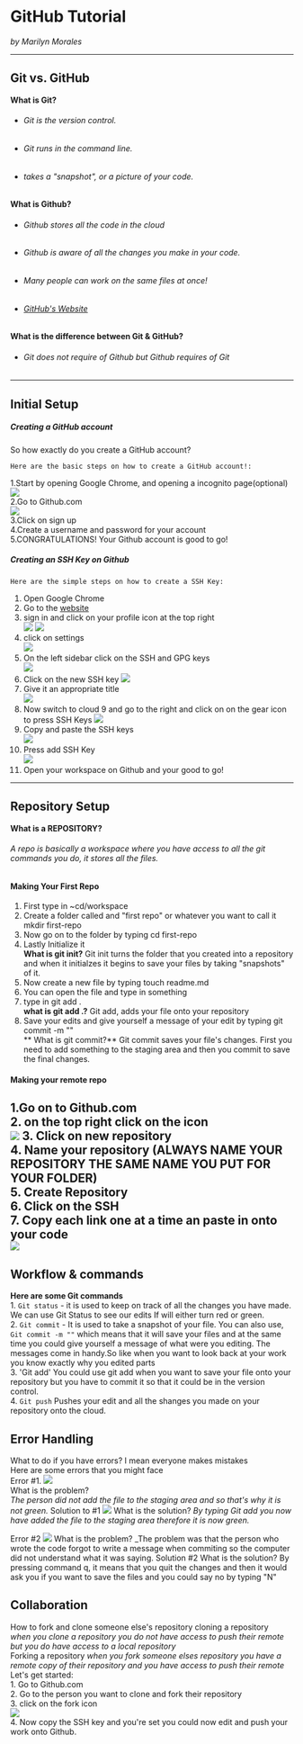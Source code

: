 # GitHub Tutorial

_by Marilyn Morales_

---
## Git vs. GitHub
   **What is Git?**  
  * ###### _Git is the version control._
  * ###### _Git runs in the command line._
  * ###### _takes a "snapshot", or a picture of your code._
   
   **What is Github?**
  * ###### _Github stores all the code in the cloud_
  * ###### _Github is aware of all the changes you make in your code._
  * ###### _Many people can work on the same files at once!_
  * ###### _[GitHub's Website](github.com)_
  
  **What is the difference between Git & GitHub?**  
* ###### _Git does not require of Github but Github requires of Git_

---
## Initial Setup
##### Creating a GitHub account  
So how exactly do you create a GitHub account?  

    Here are the basic steps on how to create a GitHub account!:  
1.Start by opening Google Chrome, and opening a incognito page(optional)  
![](https://preview.c9users.io/marilynm7682/github-learning/github-tutorial/Screen%20Shot%202016-10-24%20at%206.40.14%20PM.png)  
2.Go to Github.com  
![](https://preview.c9users.io/marilynm7682/github-learning/github-tutorial/Screen%20Shot%202016-10-24%20at%207.20.29%20PM.png)  
3.Click on sign up  
4.Create a username and password for your account  
5.CONGRATULATIONS! Your Github account is good to go!  
    
##### Creating an SSH Key on Github  

    Here are the simple steps on how to create a SSH Key:  
   1. Open Google Chrome
   2. Go to the [website](Github.com)
   3. sign in and click on your profile icon at the top right  
   ![](https://preview.c9users.io/marilynm7682/github-learning/github-tutorial/Screen%20Shot%202016-10-24%20at%207.19.04%20PM.png) ![](https://preview.c9users.io/marilynm7682/github-learning/github-tutorial/Screen%20Shot%202016-10-24%20at%209.19.30%20PM.png)
   4. click on settings  
   ![](https://preview.c9users.io/marilynm7682/github-learning/github-tutorial/Screen%20Shot%202016-10-24%20at%209.19.40%20PM.png)
   5. On the left sidebar click on the SSH and GPG keys  
   ![](https://preview.c9users.io/marilynm7682/github-learning/github-tutorial/Screen%20Shot%202016-10-24%20at%209.45.18%20PM.png)
   6. Click on the new SSH key
   ![](https://preview.c9users.io/marilynm7682/github-learning/github-tutorial/Screen%20Shot%202016-10-24%20at%209.20.24%20PM.png)
   7. Give it an appropriate title  
   ![](https://preview.c9users.io/marilynm7682/github-learning/github-tutorial/Screen%20Shot%202016-10-24%20at%209.20.48%20PM.png)
   8. Now switch to cloud 9 and go to the right and click on on the gear icon to press SSH Keys   ![](https://preview.c9users.io/marilynm7682/github-learning/github-tutorial/Screen%20Shot%202016-10-24%20at%209.20.52%20PM.png)  
   9. Copy and paste the SSH keys  
   ![](https://preview.c9users.io/marilynm7682/github-learning/github-tutorial/Screen%20Shot%202016-10-24%20at%209.21.15%20PM.png)
   10. Press add SSH Key  
   ![](https://preview.c9users.io/marilynm7682/github-learning/github-tutorial/Screen%20Shot%202016-10-24%20at%209.21.02%20PM.png)  
   11. Open your workspace on Github and your good to go!

---
## Repository Setup

**What is a REPOSITORY?**
###### _A repo is basically a workspace where you have access to all the git commands you do, it stores all the files._
#### Making Your First Repo  
1. First type in ~cd/workspace  
2. Create a folder called and "first repo" or whatever you want to call it mkdir first-repo  
3. Now go on to the folder by typing cd first-repo  
4. Lastly Initialize it  
**What is git init?**
  Git init turns the folder that you created into a repository and when it initialzes it begins to save your files by taking "snapshots" of it. 
5. Now create a new file by typing touch readme.md  
6. You can open the file and type in something  
7. type in git add .  
**what is git add .?**
Git add, adds your file onto your repository  
8. Save your edits and give yourself a message of your edit by typing git commit -m ""  
** What is git commit?**
Git commit saves your file's changes. First you need to add something to the staging area and then you commit to save the final changes. 

#### Making your remote repo
1.Go on to Github.com  
2. on the top right click on the icon  
    ![](https://preview.c9users.io/marilynm7682/github-learning/github-tutorial/Screen%20Shot%202016-10-24%20at%2010.28.39%20PM.png)
3. Click on new repository  
4. Name your repository (ALWAYS NAME YOUR REPOSITORY THE SAME NAME YOU PUT FOR YOUR FOLDER)  
5. Create Repository  
6. Click on the SSH  
7. Copy each link one at a time an paste in onto your code   
    ![](https://preview.c9users.io/marilynm7682/github-learning/github-tutorial/Screen%20Shot%202016-10-24%20at%2010.32.47%20PM.png)
---
## Workflow & commands

**Here are some Git commands**  
    1. `Git status` - it is used to keep on track of all the changes you have made. We can use Git Status to see our edits
    If will either turn red or green.  
    2. `Git commit` - It is used to take a snapshot of your file. You can also use, 
    `Git commit -m ""` which means that it will save your files and at the same time you could give yourself a message of what were you editing. The messages come in handy.So like when you want to look back at your work you know exactly why you edited parts   
    3. 'Git add' You could use git add when you want to save your file onto your repository but you have to commit it so that it could be in the version control.   
    4. `Git push` Pushes your edit and all the shanges you made on your repository onto the cloud. 
    
## Error Handling
   What to do if you have errors? I mean everyone makes mistakes  
   Here are some errors that you might face  
   Error #1. 
![](https://preview.c9users.io/marilynm7682/github-learning/github-tutorial/Screen%20Shot%202016-10-24%20at%2010.59.41%20PM.png)  
What is the problem?  
_The person did not add the file to the staging area and so that's why it is not green._ 
   Solution to #1
![](https://preview.c9users.io/marilynm7682/github-learning/github-tutorial/Screen%20Shot%202016-10-24%20at%2011.04.23%20PM.png)
What is the solution?
_By typing Git add you now have added the file to the staging area therefore it is now green._

   Error #2
![](https://preview.c9users.io/marilynm7682/github-learning/github-tutorial/Screen%20Shot%202016-10-24%20at%2011.04.23%20PM.png)
What is the problem?
_The problem was that the person who wrote the code forgot to write a message when commiting so the computer did not understand what it was saying.
   Solution #2
What is the solution?
By pressing command q, it means that you quit the changes and then it would ask you if you want to save the files and you could say no by typing "N"

## Collaboration

How to fork and clone someone else's repository
    cloning a repository  
    _when you clone a repository you do not have access to push their remote but you do have access to a local repository_  
   Forking  a repository
   _when you fork someone elses repository you have a remote copy of their repository and you have access to push their remote_
   Let's get started:  
    1. Go to Github.com  
    2. Go to the person you want to clone and fork their repository  
    3. click on the fork icon  
![](https://preview.c9users.io/marilynm7682/github-learning/github-tutorial/Screen%20Shot%202016-10-24%20at%2011.27.01%20PM.png)  
    4. Now copy the SSH key and you're set you could now edit and push your work onto Github.  





